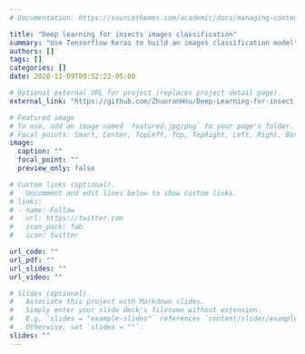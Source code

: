 ```yaml
---
# Documentation: https://sourcethemes.com/academic/docs/managing-content/

title: "Deep learning for insects images classification"
summary: "Use Tensorflow Keras to build an images classification model"
authors: []
tags: []
categories: []
date: 2020-11-09T09:52:22-05:00

# Optional external URL for project (replaces project detail page).
external_link: "https://github.com/ZhuoranHou/Deep-Learning-for-insect-image-classification"

# Featured image
# To use, add an image named `featured.jpg/png` to your page's folder.
# Focal points: Smart, Center, TopLeft, Top, TopRight, Left, Right, BottomLeft, Bottom, BottomRight.
image:
  caption: ""
  focal_point: ""
  preview_only: false

# Custom links (optional).
#   Uncomment and edit lines below to show custom links.
# links:
# - name: Follow
#   url: https://twitter.com
#   icon_pack: fab
#   icon: twitter

url_code: ""
url_pdf: ""
url_slides: ""
url_video: ""

# Slides (optional).
#   Associate this project with Markdown slides.
#   Simply enter your slide deck's filename without extension.
#   E.g. `slides = "example-slides"` references `content/slides/example-slides.md`.
#   Otherwise, set `slides = ""`.
slides: ""
---
```

